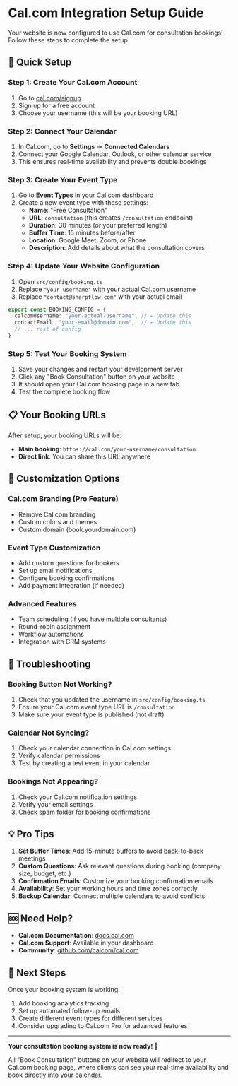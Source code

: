 # Cal.com Integration Setup Guide

Your website is now configured to use Cal.com for consultation bookings! Follow these steps to complete the setup.

## 🚀 Quick Setup

### Step 1: Create Your Cal.com Account
1. Go to [cal.com/signup](https://cal.com/signup)
2. Sign up for a free account
3. Choose your username (this will be your booking URL)

### Step 2: Connect Your Calendar
1. In Cal.com, go to **Settings** → **Connected Calendars**
2. Connect your Google Calendar, Outlook, or other calendar service
3. This ensures real-time availability and prevents double bookings

### Step 3: Create Your Event Type
1. Go to **Event Types** in your Cal.com dashboard
2. Create a new event type with these settings:
   - **Name**: "Free Consultation"
   - **URL**: `consultation` (this creates `/consultation` endpoint)
   - **Duration**: 30 minutes (or your preferred length)
   - **Buffer Time**: 15 minutes before/after
   - **Location**: Google Meet, Zoom, or Phone
   - **Description**: Add details about what the consultation covers

### Step 4: Update Your Website Configuration
1. Open `src/config/booking.ts`
2. Replace `"your-username"` with your actual Cal.com username
3. Replace `"contact@sharpflow.com"` with your actual email

```typescript
export const BOOKING_CONFIG = {
  calcomUsername: "your-actual-username", // ← Update this
  contactEmail: "your-email@domain.com",  // ← Update this
  // ... rest of config
}
```

### Step 5: Test Your Booking System
1. Save your changes and restart your development server
2. Click any "Book Consultation" button on your website
3. It should open your Cal.com booking page in a new tab
4. Test the complete booking flow

## 📋 Your Booking URLs

After setup, your booking URLs will be:
- **Main booking**: `https://cal.com/your-username/consultation`
- **Direct link**: You can share this URL anywhere

## 🎨 Customization Options

### Cal.com Branding (Pro Feature)
- Remove Cal.com branding
- Custom colors and themes
- Custom domain (book.yourdomain.com)

### Event Type Customization
- Add custom questions for bookers
- Set up email notifications
- Configure booking confirmations
- Add payment integration (if needed)

### Advanced Features
- Team scheduling (if you have multiple consultants)
- Round-robin assignment
- Workflow automations
- Integration with CRM systems

## 🔧 Troubleshooting

### Booking Button Not Working?
1. Check that you updated the username in `src/config/booking.ts`
2. Ensure your Cal.com event type URL is `/consultation`
3. Make sure your event type is published (not draft)

### Calendar Not Syncing?
1. Check your calendar connection in Cal.com settings
2. Verify calendar permissions
3. Test by creating a test event in your calendar

### Bookings Not Appearing?
1. Check your Cal.com notification settings
2. Verify your email settings
3. Check spam folder for booking confirmations

## 💡 Pro Tips

1. **Set Buffer Times**: Add 15-minute buffers to avoid back-to-back meetings
2. **Custom Questions**: Ask relevant questions during booking (company size, budget, etc.)
3. **Confirmation Emails**: Customize your booking confirmation emails
4. **Availability**: Set your working hours and time zones correctly
5. **Backup Calendar**: Connect multiple calendars to avoid conflicts

## 🆘 Need Help?

- **Cal.com Documentation**: [docs.cal.com](https://docs.cal.com)
- **Cal.com Support**: Available in your dashboard
- **Community**: [github.com/calcom/cal.com](https://github.com/calcom/cal.com)

## 🎯 Next Steps

Once your booking system is working:
1. Add booking analytics tracking
2. Set up automated follow-up emails
3. Create different event types for different services
4. Consider upgrading to Cal.com Pro for advanced features

---

**Your consultation booking system is now ready! 🎉**

All "Book Consultation" buttons on your website will redirect to your Cal.com booking page, where clients can see your real-time availability and book directly into your calendar.